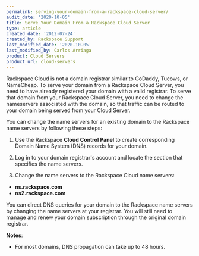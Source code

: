 ```yaml
---
permalink: serving-your-domain-from-a-rackspace-cloud-server/
audit_date: '2020-10-05'
title: Serve Your Domain From a Rackspace Cloud Server
type: article
created_date: '2012-07-24'
created_by: Rackspace Support
last_modified_date: '2020-10-05'
last_modified_by: Carlos Arriaga
product: Cloud Servers
product_url: cloud-servers
---
```


Rackspace Cloud is not a domain registrar similar to GoDaddy, Tucows, or NameCheap. To serve your domain from a Rackspace Cloud Server, you need to have already registered your domain with a valid registrar. To serve that domain from your Rackspace Cloud
Server, you need to change the nameservers associated with the domain, so that traffic can be routed to your domain being served from your Cloud Server.

You can change the name servers for an existing domain to the Rackspace name servers by following these steps:

1.  Use the Rackspace **Cloud Control Panel** to create corresponding Domain Name System (DNS) records for your domain.

2.  Log in to your domain registrar's account and locate the section that specifies the name servers.

3.  Change the name servers to the Rackspace Cloud name servers:

-   **ns.rackspace.com**
-   **ns2.rackspace.com**

You can direct DNS queries for your domain to the Rackspace name servers by changing the name servers at your registrar. You will still need to manage and renew your domain subscription through the original domain registrar.

**Notes**:

-   <span>For most domains, DNS propagation can take up to 48 hours.</span>
